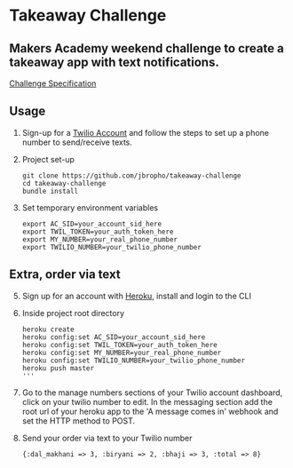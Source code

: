 # Takeaway Challenge
## Makers Academy weekend challenge to create a takeaway app with text notifications.
[Challenge Specification](https://github.com/makersacademy/takeaway-challenge)

## Usage

1. Sign-up for a [Twilio Account](https://www.twilio.com/) and follow
the steps to set up a phone number to send/receive texts.

2. Project set-up
      ```
      git clone https://github.com/jbropho/takeaway-challenge
      cd takeaway-challenge
      bundle install
      ```

3. Set temporary environment variables
      ```
      export AC_SID=your_account_sid_here
      export TWIL_TOKEN=your_auth_token_here
      export MY_NUMBER=your_real_phone_number
      export TWILIO_NUMBER=your_twilio_phone_number
      ```


## Extra, order via text
5. Sign up for an account with [Heroku](https://heroku.com), install and login to the CLI

6. Inside project root directory

    ```
    heroku create
    heroku config:set AC_SID=your_account_sid_here
    heroku config:set TWIL_TOKEN=your_auth_token_here
    heroku config:set MY_NUMBER=your_real_phone_number
    heroku config:set TWILIO_NUMBER=your_twilio_phone_number
    heroku push master
    '''

7. Go to the manage numbers sections of your Twilio account dashboard,
click on your twilio number to edit. In the messaging section add the root url of your heroku app to the 'A message comes in' webhook and set the HTTP method to POST.

8. Send your order via text to your Twilio number

   ```
   {:dal_makhani => 3, :biryani => 2, :bhaji => 3, :total => 8}
   ```
